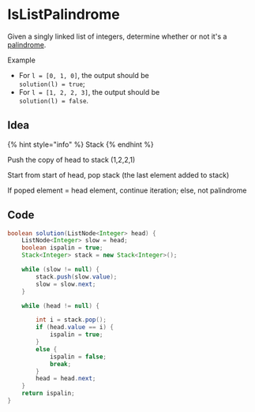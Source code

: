 # IsListPalindrome

Given a singly linked list of integers, determine whether or not it's a [palindrome](keyword://palindrome).

Example

* For `l = [0, 1, 0]`, the output should be\
  `solution(l) = true`;
* For `l = [1, 2, 2, 3]`, the output should be\
  `solution(l) = false`.

## Idea

{% hint style="info" %}
Stack
{% endhint %}

Push the copy of head to stack (1,2,2,1)

Start from start of head, pop stack (the last element added to stack)

If poped element = head element, continue iteration; else, not palindrome

## Code

```java
boolean solution(ListNode<Integer> head) {
    ListNode<Integer> slow = head;
    boolean ispalin = true;
    Stack<Integer> stack = new Stack<Integer>();

    while (slow != null) {
        stack.push(slow.value);
        slow = slow.next;
    }

    while (head != null) {

        int i = stack.pop();
        if (head.value == i) {
            ispalin = true;
        }
        else {
            ispalin = false;
            break;
        }
        head = head.next;
    }
    return ispalin;
}
```
